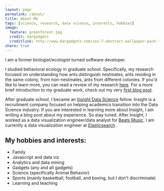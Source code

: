 ```yaml
---
layout: page
permalink: /about/
title: About Me
tags: [science, research, data science, interests, hobbies]
image:
  feature: greenforest.jpg
  credit: dargadgetz
  creditlink: http://www.dargadgetz.com/ios-7-abstract-wallpaper-pack-for-iphone-5-and-ipod-touch-retina/
share: true
---
```


I am a former biologist/ecologist turned software developer.

I studied behavioral ecology in graduate school. Specifically, my
research focused on understanding how ants distinguish nestmates, ants residing in the same colony, from non-nestmates,
ants from different colonies. If you'd like to learn more, you can read a review of my research
<a href="http://www.stanford.edu/~dmgordon/articles/other/myrmecological-news-16/SturgisGordon2012.pdf">here<a/>. For
a more brief introduction to my graduate work, check out my very <a href="{{ site.url }}/nestmate-recognition">first blog post</a>.

After graduate school, I became an <a href="http://insightdatascience.com/">Insight Data Science</a> fellow.
Insight is a recruitment company focused on helping academics transition into the Data Science industry.
If you are interested in learning more about Insight, I am writing a blog post about my experience. So stay tuned.
After Insight, I worked as a data visualization engineer/data analyst for <a href="https://beatsmusic.com/">Beats Music</a>.
I am currently a data visualization engineer at <a href="http://www.elasticsearch.com/">Elasticsearch</a>.

## My hobbies and interests:

* Family
* Javascript and data viz
* Analytics and data mining
* Gadgets (any and all gadgets)
* Science (specifically Animal Behavior)
* Sports (mainly basketball, football, and boxing, but I don't discriminate)
* Learning and teaching
